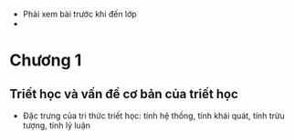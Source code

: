 - Phải xem bài trước khi đến lớp
- 
# Chương 1
## Triết học và vấn đề cơ bản của triết học
- Đặc trưng của tri thức triết học: tính hệ thống, tính khái quát, tính trừu tượng, tính lý luận



##